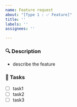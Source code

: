```yaml
---
name: Feature request
about: "[Type 1 : ✅ Feature]"
title: ''
labels: ''
assignees: ''

---
```


### 🔍️ Description

- describe the feature

  

### 📌 Tasks 

- [ ] task1
- [ ] task2
- [ ] task3
